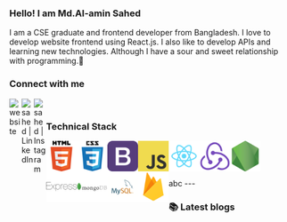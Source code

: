 ### Hello! I am Md.Al-amin Sahed
I am a CSE graduate and frontend developer from Bangladesh. I love to develop website frontend using React.js. I also like to develop APIs and learning new technologies. Although I have a sour and sweet relationship with programming.:pleading_face:


### Connect with me
<!-- [<img align="left" alt="website " width="22px" src="https://raw.githubusercontent.com/iconic/open-iconic/master/svg/globe.svg" />]() -->
[<img align="left" alt="website " width="22px" src="https://cdn.jsdelivr.net/npm/simple-icons@3.13.0/icons/gmail.svg" />](mailto:alaminsahed101@gmail.com)
[<img align="left" alt="sahed | LinkedIn" width="22px" src="https://cdn.jsdelivr.net/npm/simple-icons@v3/icons/linkedin.svg" />](https://www.linkedin.com/in/md-al-amin-sahed/)
[<img align="left" alt="sahed | Instagram" width="22px" src="https://cdn.jsdelivr.net/npm/simple-icons@v3/icons/medium.svg" />](https://alaminsahed.medium.com/)

<br/>

### Technical Stack
<img align="left" alt="html" width="55px" src="https://raw.githubusercontent.com/github/explore/80688e429a7d4ef2fca1e82350fe8e3517d3494d/topics/html/html.png" />

<img align="left" alt="css " width="55px" src="https://raw.githubusercontent.com/github/explore/80688e429a7d4ef2fca1e82350fe8e3517d3494d/topics/css/css.png" />

<img align="left" alt="bootstrap " width="55px" src="https://raw.githubusercontent.com/github/explore/80688e429a7d4ef2fca1e82350fe8e3517d3494d/topics/bootstrap/bootstrap.png" />

<img align="left" alt="javascript" width="55px" src="https://raw.githubusercontent.com/github/explore/80688e429a7d4ef2fca1e82350fe8e3517d3494d/topics/javascript/javascript.png" />

<img align="left" alt="React.js " width="55px" src="https://raw.githubusercontent.com/github/explore/80688e429a7d4ef2fca1e82350fe8e3517d3494d/topics/react/react.png" />

<img align="left" alt="redux " width="55px" src="https://raw.githubusercontent.com/github/explore/80688e429a7d4ef2fca1e82350fe8e3517d3494d/topics/redux/redux.png" />
<img align="left" alt="node " width="55px" src="https://raw.githubusercontent.com/github/explore/80688e429a7d4ef2fca1e82350fe8e3517d3494d/topics/nodejs/nodejs.png" />
<img align="left" alt="express " width="55px" src="https://raw.githubusercontent.com/github/explore/80688e429a7d4ef2fca1e82350fe8e3517d3494d/topics/express/express.png" />
<img align="left" alt="mongodb " width="55px" src="https://raw.githubusercontent.com/github/explore/80688e429a7d4ef2fca1e82350fe8e3517d3494d/topics/mongodb/mongodb.png" />
<img align="left" alt="mysql " width="55px" src="https://raw.githubusercontent.com/github/explore/80688e429a7d4ef2fca1e82350fe8e3517d3494d/topics/mysql/mysql.png" />
<img align="left" alt="firebase" width="55px" src="https://raw.githubusercontent.com/github/explore/80688e429a7d4ef2fca1e82350fe8e3517d3494d/topics/firebase/firebase.png" />

<br/>
<br/>
<br/>
<br/>
abc
---

### :books: Latest blogs
<!-- BLOG-POST-LIST:START -->
<!-- BLOG-POST-LIST:END -->








